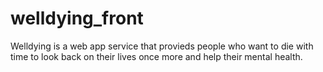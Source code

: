 # welldying_front
Welldying is a web app service that provieds people who want to die with time to look back on their lives once more and help their mental health.
